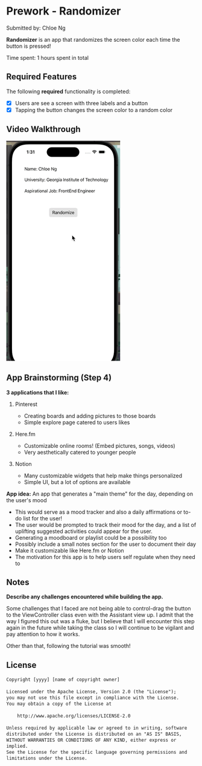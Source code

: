 # Prework - Randomizer

Submitted by: Chloe Ng

**Randomizer** is an app that randomizes the screen color each time the button is pressed!

Time spent: 1 hours spent in total

## Required Features

The following **required** functionality is completed:

- [x] Users are see a screen with three labels and a button
- [x] Tapping the button changes the screen color to a random color
 
## Video Walkthrough

![](https://github.com/chlo-ng/ios101-prework/blob/main/app_walkthrough.gif)

## App Brainstorming (Step 4)
**3 applications that I like:**
1. Pinterest
   - Creating boards and adding pictures to those boards
   - Simple explore page catered to users likes

2. Here.fm
   - Customizable online rooms! (Embed pictures, songs, videos)
   - Very aesthetically catered to younger people

3. Notion
   - Many customizable widgets that help make things personalized
   - Simple UI, but a lot of options are available
  
**App idea:**
An app that generates a "main theme" for the day, depending on the user's mood
   - This would serve as a mood tracker and also a daily affirmations or to-do list for the user!
   - The user would be prompted to track their mood for the day, and a list of uplifting suggested activities could appear for the user.
   - Generating a moodboard or playlist could be a possibility too
   - Possibly include a small notes section for the user to document their day
   - Make it customizable like Here.fm or Notion
   - The motivation for this app is to help users self regulate when they need to

## Notes

**Describe any challenges encountered while building the app.**

Some challenges that I faced are not being able to control-drag the button to the ViewController class even with the Assistant view up.
I admit that the way I figured this out was a fluke, but I believe that I will encounter this step again in the future while taking the class so I will continue to be vigilant and pay attention to how it works.

Other than that, following the tutorial was smooth!

## License

    Copyright [yyyy] [name of copyright owner]

    Licensed under the Apache License, Version 2.0 (the "License");
    you may not use this file except in compliance with the License.
    You may obtain a copy of the License at

        http://www.apache.org/licenses/LICENSE-2.0

    Unless required by applicable law or agreed to in writing, software
    distributed under the License is distributed on an "AS IS" BASIS,
    WITHOUT WARRANTIES OR CONDITIONS OF ANY KIND, either express or implied.
    See the License for the specific language governing permissions and
    limitations under the License.
    
